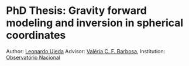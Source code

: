# PhD Thesis: Gravity forward modeling and inversion in spherical coordinates

Author: [Leonardo Uieda](http://www.leouieda.com)
Advisor: [Valéria C. F. Barbosa](http://lattes.cnpq.br/0391036221142471),
Institution: [Observatório Nacional](http://www.on.br/)
